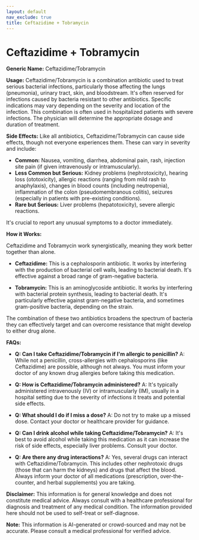 ```yaml
---
layout: default
nav_exclude: true
title: Ceftazidime + Tobramycin
---
```


# Ceftazidime + Tobramycin

**Generic Name:** Ceftazidime/Tobramycin

**Usage:**  Ceftazidime/Tobramycin is a combination antibiotic used to treat serious bacterial infections, particularly those affecting the lungs (pneumonia), urinary tract, skin, and bloodstream.  It's often reserved for infections caused by bacteria resistant to other antibiotics.  Specific indications may vary depending on the severity and location of the infection.  This combination is often used in hospitalized patients with severe infections.  The physician will determine the appropriate dosage and duration of treatment.

**Side Effects:**  Like all antibiotics, Ceftazidime/Tobramycin can cause side effects, though not everyone experiences them.  These can vary in severity and include:

* **Common:** Nausea, vomiting, diarrhea, abdominal pain, rash, injection site pain (if given intravenously or intramuscularly).
* **Less Common but Serious:**  Kidney problems (nephrotoxicity), hearing loss (ototoxicity),  allergic reactions (ranging from mild rash to anaphylaxis),  changes in blood counts (including neutropenia),  inflammation of the colon (pseudomembranous colitis), seizures (especially in patients with pre-existing conditions).
* **Rare but Serious:** Liver problems (hepatotoxicity),  severe allergic reactions.

It's crucial to report any unusual symptoms to a doctor immediately.

**How it Works:**

Ceftazidime and Tobramycin work synergistically, meaning they work better together than alone.

* **Ceftazidime:** This is a cephalosporin antibiotic.  It works by interfering with the production of bacterial cell walls, leading to bacterial death. It's effective against a broad range of gram-negative bacteria.

* **Tobramycin:** This is an aminoglycoside antibiotic.  It works by interfering with bacterial protein synthesis, leading to bacterial death. It's particularly effective against gram-negative bacteria, and sometimes gram-positive bacteria, depending on the strain.

The combination of these two antibiotics broadens the spectrum of bacteria they can effectively target and can overcome resistance that might develop to either drug alone.

**FAQs:**

* **Q: Can I take Ceftazidime/Tobramycin if I'm allergic to penicillin?**  A:  While not a penicillin, cross-allergies with cephalosporins (like Ceftazidime) are possible, although not always.  You must inform your doctor of any known drug allergies before taking this medication.

* **Q: How is Ceftazidime/Tobramycin administered?** A:  It's typically administered intravenously (IV) or intramuscularly (IM), usually in a hospital setting due to the severity of infections it treats and potential side effects.

* **Q: What should I do if I miss a dose?** A:  Do not try to make up a missed dose. Contact your doctor or healthcare provider for guidance.

* **Q: Can I drink alcohol while taking Ceftazidime/Tobramycin?** A:  It's best to avoid alcohol while taking this medication as it can increase the risk of side effects, especially liver problems.  Consult your doctor.

* **Q:  Are there any drug interactions?** A: Yes, several drugs can interact with Ceftazidime/Tobramycin.  This includes other nephrotoxic drugs (those that can harm the kidneys) and drugs that affect the blood.  Always inform your doctor of all medications (prescription, over-the-counter, and herbal supplements) you are taking.

**Disclaimer:** This information is for general knowledge and does not constitute medical advice. Always consult with a healthcare professional for diagnosis and treatment of any medical condition.  The information provided here should not be used to self-treat or self-diagnose.


**Note:** This information is AI-generated or crowd-sourced and may not be accurate. Please consult a medical professional for verified advice.